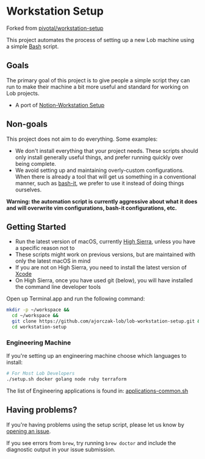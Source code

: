 # Workstation Setup
Forked from [pivotal/workstation-setup](https://github.com/pivotal/workstation-setup)

This project automates the process of setting up a new Lob machine using a simple [Bash](https://www.gnu.org/software/bash/) script.

## Goals

The primary goal of this project is to give people a simple script they can run to make their machine a bit more useful and standard for working on Lob projects.

* A port of [Notion-Workstation Setup](https://www.notion.so/lob/Workstation-Setup-c5e804afa8664e67990b95afacad3665)

## Non-goals

This project does not aim to do everything. Some examples:

 * We don't install everything that your project needs. These scripts should only install generally useful things, and prefer running quickly over being complete.
 * We avoid setting up and maintaining overly-custom configurations. When there is already a tool that will get us something in a conventional manner, such as [bash-it](https://github.com/Bash-it/bash-it), we prefer to use it instead of doing things ourselves.

**Warning: the automation script is currently aggressive about what it does and will overwrite vim configurations, bash-it configurations, etc.**

## Getting Started

- Run the latest version of macOS, currently [High Sierra](https://www.apple.com/macos/high-sierra/),
  unless you have a specific reason not to
- These scripts might work on previous versions, but are maintained with only the latest macOS in mind
- If you are not on High Sierra, you need to install the latest version of [Xcode](https://developer.apple.com/xcode/)
- On High Sierra, once you have used git (below), you will have installed the command line developer tools

Open up Terminal.app and run the following command:

```sh
mkdir -p ~/workspace &&
  cd ~/workspace &&
  git clone https://github.com/ajorczak-lob/lob-workstation-setup.git &&
  cd workstation-setup
```

### Engineering Machine

If you're setting up an engineering machine choose which languages to install:

```sh
# For Most Lob Developers
./setup.sh docker golang node ruby terraform
```

The list of Engineering applications is found in: [applications-common.sh](https://github.com/pivotal/workstation-setup/blob/master/scripts/common/applications-common.sh)


## Having problems?

If you're having problems using the setup script, please let us know by [opening an issue](https://github.com/ajorczak-lob/lob-workstation-setup/issues).

If you see errors from `brew`, try running `brew doctor` and include the diagnostic output in your issue submission.
